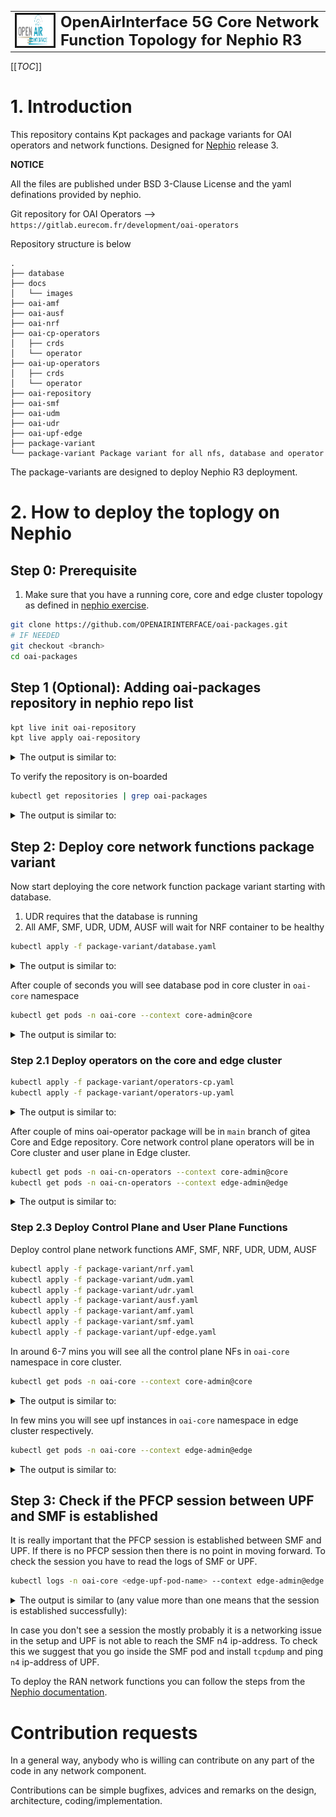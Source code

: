 <table style="border-collapse: collapse; border: none;">
  <tr style="border-collapse: collapse; border: none;">
    <td style="border-collapse: collapse; border: none;">
      <a href="http://www.openairinterface.org/">
         <img src="./docs/images/oai_final_logo.png" alt="" border=3 height=50 width=150>
         </img>
      </a>
    </td>
    <td style="border-collapse: collapse; border: none; vertical-align: center;">
      <b><font size = "5">OpenAirInterface 5G Core Network Function Topology for Nephio R3</font></b>
    </td>
  </tr>
</table>

[[_TOC_]]

# 1. Introduction

This repository contains Kpt packages and package variants for OAI operators and network functions. Designed for [Nephio](https://nephio.org/) release 3. 

**NOTICE**

All the files are published under BSD 3-Clause License and the yaml definations provided by nephio.

Git repository for OAI Operators --> `https://gitlab.eurecom.fr/development/oai-operators` 

Repository structure is below

```
.
├── database
├── docs
│   └── images
├── oai-amf
├── oai-ausf
├── oai-nrf
├── oai-cp-operators
│   ├── crds
│   └── operator
├── oai-up-operators
│   ├── crds
│   └── operator
├── oai-repository
├── oai-smf
├── oai-udm
├── oai-udr
├── oai-upf-edge
├── package-variant
└── package-variant	Package variant for all nfs, database and operator
```

The package-variants are designed to deploy Nephio R3 deployment. 

# 2. How to deploy the toplogy on Nephio

## Step 0: Prerequisite

1. Make sure that you have a running core, core and edge cluster topology as defined in [nephio exercise](https://github.com/nephio-project/docs/tree/main/content/en/docs/guides/install-guides). 

```bash
git clone https://github.com/OPENAIRINTERFACE/oai-packages.git
# IF NEEDED
git checkout <branch>
cd oai-packages
```

## Step 1 (Optional): Adding oai-packages repository in nephio repo list


```bash
kpt live init oai-repository
kpt live apply oai-repository
```

<details>
<summary>The output is similar to:</summary>

```console
installing inventory ResourceGroup CRD.
inventory update started
inventory update finished
apply phase started
repository.config.porch.kpt.dev/oai-packages apply successful
apply phase finished
reconcile phase started
repository.config.porch.kpt.dev/oai-packages reconcile pending
repository.config.porch.kpt.dev/oai-packages reconcile successful
reconcile phase finished
inventory update started
inventory update finished
apply result: 1 attempted, 1 successful, 0 skipped, 0 failed
reconcile result: 1 attempted, 1 successful, 0 skipped, 0 failed, 0 timed out
```
</details>

To verify the repository is on-boarded

```bash
kubectl get repositories | grep oai-packages
```

<details>
<summary>The output is similar to:</summary>

```console
NAME                      TYPE   CONTENT   DEPLOYMENT   READY   ADDRESS
oai-core-packages         git    Package   false        True    https://github.com/OPENAIRINTERFACE/oai-packages
```
</details>


## Step 2: Deploy core network functions package variant

Now start deploying the core network function package variant starting with database. 

1. UDR requires that the database is running 
2. All AMF, SMF, UDR, UDM, AUSF will wait for NRF container to be healthy

```bash
kubectl apply -f package-variant/database.yaml
```
<details>
<summary>The output is similar to:</summary>

```console
packagevariantset.config.porch.kpt.dev/core-oai-database created
```
</details>

After couple of seconds you will see database pod in core cluster in `oai-core` namespace

```bash
kubectl get pods -n oai-core --context core-admin@core
```
<details>
<summary>The output is similar to:</summary>

```console
NAME                     READY   STATUS    RESTARTS   AGE
mysql-5c6cb749bc-nsdsp   1/1     Running   0          47s
```
</details>

### Step 2.1 Deploy operators on the core and edge cluster

```bash
kubectl apply -f package-variant/operators-cp.yaml
kubectl apply -f package-variant/operators-up.yaml
```
<details>
<summary>The output is similar to:</summary>

```console
packagevariant.config.porch.kpt.dev/oai-cp-operators created
packagevariant.config.porch.kpt.dev/oai-up-operators created
```
</details>

After couple of mins oai-operator package will be in `main` branch of gitea Core and Edge repository. Core network control plane operators will be in Core cluster and user plane in Edge cluster.

```bash
kubectl get pods -n oai-cn-operators --context core-admin@core
kubectl get pods -n oai-cn-operators --context edge-admin@edge
```
<details>
<summary>The output is similar to:</summary>

```console
## control plane
NAME                                   READY   STATUS    RESTARTS   AGE
oai-amf-controller-55dfbf8c4-9qdl4     1/1     Running   0          2m24s
oai-ausf-controller-769d64999f-28ntm   1/1     Running   0          2m24s
oai-nrf-controller-67f556bf75-8svd5    1/1     Running   0          2m24s
oai-smf-controller-5b6db9f5cb-klfsw    1/1     Running   0          2m24s
oai-udm-controller-867847d4cb-qdrzl    1/1     Running   0          2m24s
oai-udr-controller-764f4bfdb9-zw622    1/1     Running   0          2m24s
## user plane
NAME                                  READY   STATUS    RESTARTS   AGE
oai-upf-controller-75cbc869cb-zchjl   1/1     Running   0          11s
```
</details>


### Step 2.3 Deploy Control Plane and User Plane Functions

Deploy control plane network functions AMF, SMF, NRF, UDR, UDM, AUSF

```bash
kubectl apply -f package-variant/nrf.yaml
kubectl apply -f package-variant/udm.yaml
kubectl apply -f package-variant/udr.yaml
kubectl apply -f package-variant/ausf.yaml
kubectl apply -f package-variant/amf.yaml
kubectl apply -f package-variant/smf.yaml
kubectl apply -f package-variant/upf-edge.yaml
```

In around 6-7 mins you will see all the control plane NFs in `oai-core` namespace in core cluster.

```bash
kubectl get pods -n oai-core --context core-admin@core
```
<details>
<summary>The output is similar to:</summary>

```console
NAME                             READY   STATUS    RESTARTS      AGE
amf-core-5667d55644-nkthg    1/1     Running   0             85s
ausf-core-77867547bb-vl92j   1/1     Running   0             85s
mysql-5c6cb749bc-hn26d       1/1     Running   0             15m
nrf-core-7c79d988f5-lszwk    1/1     Running   0             85s
smf-core-5966dfd454-fc484    1/1     Running   0             82s
udm-core-56f78c9c7c-44556    1/1     Running   0             85s
udr-core-6f685c97db-2vrb7    1/1     Running   0             85s
```
</details>

In few mins you will see upf instances in `oai-core` namespace in edge cluster respectively. 

```bash
kubectl get pods -n oai-core --context edge-admin@edge
```

<details>
<summary>The output is similar to:</summary>

```console
NAME                          READY   STATUS    RESTARTS   AGE
upf-edge-696976df64-gwn42   1/1     Running   0          42m
```
</details>

## Step 3: Check if the PFCP session between UPF and SMF is established

It is really important that the PFCP session is established between SMF and UPF. If there is no PFCP session then there is no point in moving forward. To check the session you have to read the logs of SMF or UPF. 

```bash
kubectl logs -n oai-core <edge-upf-pod-name> --context edge-admin@edge | grep 'Received SX HEARTBEAT REQUEST' | wc -l
```

<details>
<summary>The output is similar to (any value more than one means that the session is established successfully):</summary>

```console
26
```
</details>

In case you don't see a session the mostly probably it is a networking issue in the setup and UPF is not able to reach the SMF n4 ip-address. To check this we suggest that you go inside the SMF pod and install `tcpdump` and ping `n4` ip-address of UPF. 

To deploy the RAN network functions you can follow the steps from the [Nephio documentation](https://github.com/nephio-project/docs/blob/main/content/en/docs/guides/user-guides/exercise-2-oai.md). 

# Contribution requests

In a general way, anybody who is willing can contribute on any part of the code in any network component.

Contributions can be simple bugfixes, advices and remarks on the design, architecture, coding/implementation.